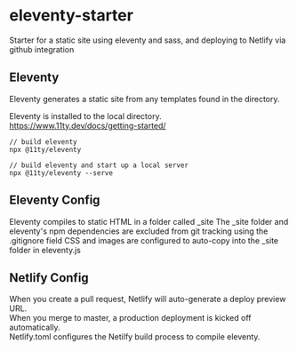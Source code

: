 # eleventy-starter
Starter for a static site using eleventy and sass, and deploying to Netlify via github integration

## Eleventy
Eleventy generates a static site from any templates found in the directory.

Eleventy is installed to the local directory.   
https://www.11ty.dev/docs/getting-started/

    // build eleventy  
    npx @11ty/eleventy
    
    // build eleventy and start up a local server  
    npx @11ty/eleventy --serve



## Eleventy Config
Eleventy compiles to static HTML in a folder called _site 
The _site folder and eleventy's npm dependencies are excluded from git tracking using the .gitignore field
CSS and images are configured to auto-copy into the _site folder in eleventy.js


## Netlify Config
When you create a pull request, Netlify will auto-generate a deploy preview URL.  
When you merge to master, a production deployment is kicked off automatically.   
Netlify.toml configures the Netilfy build process to compile eleventy.
